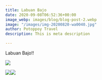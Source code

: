 ```yaml
---
title: Labuan Bajo
date: 2020-09-08T06:52:36+00:00
image_webp: images/blog/blog-post-2.webp
image: "/images/img-20200820-wa0040.jpg"
author: Potoppoy Travel
description: This is meta description

---
```

Labuan Bajo!!

![](/images/img-20200826-wa0086.jpg)

![](/images/img-20200829-wa0013.jpg)![](/images/img-20200827-wa0002.jpg)